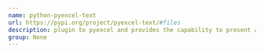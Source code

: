 ```yaml
---
name: python-pyexcel-text
url: https://pypi.org/project/pyexcel-text/#files
description: plugin to pyexcel and provides the capability to present and write data in text formats. URL : https://pypi.org/project/pyexcel-text/#files Groups : None
group: None
---
```

